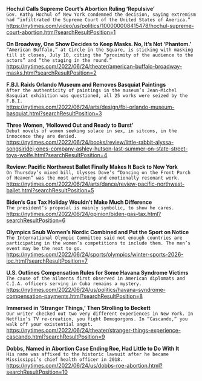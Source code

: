 **Hochul Calls Supreme Court’s Abortion Ruling ‘Repulsive’**\
`Gov. Kathy Hochul of New York condemned the decision, saying extremism had “infiltrated the Supreme Court of the United States of America.”`\
https://nytimes.com/video/us/politics/100000008415478/hochul-supreme-court-abortion.html?searchResultPosition=1

**On Broadway, One Show Decides to Keep Masks. No, It’s Not ‘Phantom.’**\
`“American Buffalo,” at Circle in the Square, is sticking with masking till it closes, July 10, citing the “proximity of the audience to the actors” and “the staging in the round.”`\
https://nytimes.com/2022/06/24/theater/american-buffalo-broadway-masks.html?searchResultPosition=2

**F.B.I. Raids Orlando Museum and Removes Basquiat Paintings**\
`After the authenticity of paintings in the museum’s Jean-Michel Basquiat exhibition was questioned, all 25 works were seized by the F.B.I.`\
https://nytimes.com/2022/06/24/arts/design/fbi-orlando-museum-basquiat.html?searchResultPosition=3

**Three Women, ‘Hollowed Out and Ready to Burst’**\
`Debut novels of women seeking solace in sex, in sitcoms, in the innocence they are denied.`\
https://nytimes.com/2022/06/24/books/review/little-rabbit-alyssa-songsiridej-ones-company-ashley-hutson-last-summer-on-state-street-toya-wolfe.html?searchResultPosition=4

**Review: Pacific Northwest Ballet Finally Makes It Back to New York**\
`On Thursday’s mixed bill, Ulysses Dove’s “Dancing on the Front Porch of Heaven” was the most arresting and emotionally resonant work.`\
https://nytimes.com/2022/06/24/arts/dance/review-pacific-northwest-ballet.html?searchResultPosition=5

**Biden’s Gas Tax Holiday Wouldn’t Make Much Difference**\
`The president’s proposal is mainly symbolic, to show he cares.`\
https://nytimes.com/2022/06/24/opinion/biden-gas-tax.html?searchResultPosition=6

**Olympics Snub Women’s Nordic Combined and Put the Sport on Notice**\
`The International Olympic Committee said not enough countries are participating in the women’s competitions to include them. The men’s event may be the next to go.`\
https://nytimes.com/2022/06/24/sports/olympics/winter-sports-2026-ioc.html?searchResultPosition=7

**U.S. Outlines Compensation Rules for Some Havana Syndrome Victims**\
`The cause of the ailments first observed in American diplomats and C.I.A. officers serving in Cuba remains a mystery.`\
https://nytimes.com/2022/06/24/us/politics/havana-syndrome-compensation-payments.html?searchResultPosition=8

**Immersed in ‘Stranger Things,’ Then Strolling to Beckett**\
`Our writer checked out two very different experiences in New York. In Netflix’s TV re-creation, you fight Demogorgons. In “Cascando,” you walk off your existential angst.`\
https://nytimes.com/2022/06/24/theater/stranger-things-experience-cascando.html?searchResultPosition=9

**Dobbs, Named in Abortion Case Ending Roe, Had Little to Do With It**\
`His name was affixed to the historic lawsuit after he became Mississippi’s chief health officer in 2018.`\
https://nytimes.com/2022/06/24/us/dobbs-roe-abortion.html?searchResultPosition=10

